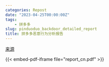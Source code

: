 ```yaml
---
categories: Repost
date: "2023-04-25T00:00:00Z"
tags:
    - 拼多多
slug: pinduoduo_backdoor_detailed_report
title: 拼多多恶意行为分析报告
---
```


[来源](https://github.com/davincifans101/pinduoduo_backdoor_detailed_report)

{{< embed-pdf-iframe file="report_cn.pdf" >}}
